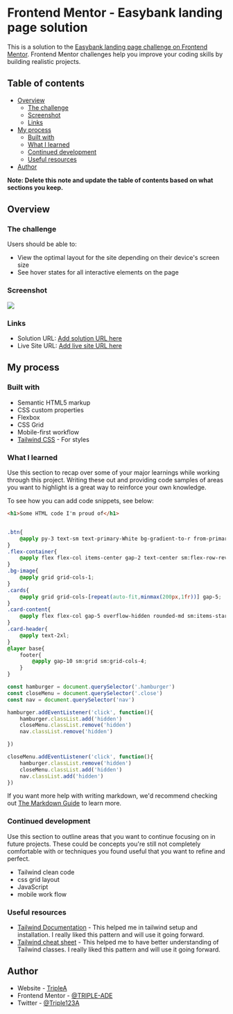 # Frontend Mentor - Easybank landing page solution

This is a solution to the [Easybank landing page challenge on Frontend Mentor](https://www.frontendmentor.io/challenges/easybank-landing-page-WaUhkoDN). Frontend Mentor challenges help you improve your coding skills by building realistic projects. 

## Table of contents

- [Overview](#overview)
  - [The challenge](#the-challenge)
  - [Screenshot](#screenshot)
  - [Links](#links)
- [My process](#my-process)
  - [Built with](#built-with)
  - [What I learned](#what-i-learned)
  - [Continued development](#continued-development)
  - [Useful resources](#useful-resources)
- [Author](#author)

**Note: Delete this note and update the table of contents based on what sections you keep.**

## Overview

### The challenge

Users should be able to:

- View the optimal layout for the site depending on their device's screen size
- See hover states for all interactive elements on the page

### Screenshot

![](./screenshot.jpg)


### Links

- Solution URL: [Add solution URL here](https://github.com/TRIPLE-ADE/Easybank-landing-page-solution)
- Live Site URL: [Add live site URL here](https://easybanking-page.netlify.app/)

## My process

### Built with

- Semantic HTML5 markup
- CSS custom properties
- Flexbox
- CSS Grid
- Mobile-first workflow
- [Tailwind CSS](https://tailwindcss.com/docs/) - For styles


### What I learned

Use this section to recap over some of your major learnings while working through this project. Writing these out and providing code samples of areas you want to highlight is a great way to reinforce your own knowledge.

To see how you can add code snippets, see below:

```html
<h1>Some HTML code I'm proud of</h1>
```
```css

.btn{
    @apply py-3 text-sm text-primary-White bg-gradient-to-r from-primary-Lime-Green via-primary-Lime-Green to-primary-Bright-cyan rounded-3xl px-7;
}
.flex-container{
    @apply flex flex-col items-center gap-2 text-center sm:flex-row-reverse sm:items-start;
}
.bg-image{
    @apply grid grid-cols-1;
}
.cards{
    @apply grid grid-cols-[repeat(auto-fit,minmax(200px,1fr))] gap-5;
}
.card-content{
    @apply flex flex-col gap-5 overflow-hidden rounded-md sm:items-start;
}
.card-header{
    @apply text-2xl;
}
@layer base{
    footer{
        @apply gap-10 sm:grid sm:grid-cols-4;
    }
}
```
```js
const hamburger = document.querySelector('.hamburger')
const closeMenu = document.querySelector('.close')
const nav = document.querySelector('nav')

hamburger.addEventListener('click', function(){
    hamburger.classList.add('hidden')
    closeMenu.classList.remove('hidden')
    nav.classList.remove('hidden')

})

closeMenu.addEventListener('click', function(){
    hamburger.classList.remove('hidden')
    closeMenu.classList.add('hidden')
    nav.classList.add('hidden')
})
```

If you want more help with writing markdown, we'd recommend checking out [The Markdown Guide](https://www.markdownguide.org/) to learn more.


### Continued development

Use this section to outline areas that you want to continue focusing on in future projects. These could be concepts you're still not completely comfortable with or techniques you found useful that you want to refine and perfect.

- Tailwind clean code
- css grid layout
- JavaScript
- mobile work flow

### Useful resources

- [Tailwind Documentation](https://tailwindcss.com/docs/) - This helped me in tailwind setup and installation. I really liked this pattern and will use it going forward.
- [Tailwind cheat sheet](https://nerdcave.com/tailwind-cheat-sheet) -  This helped me to have better understanding of Tailwind classes. I really liked this pattern and will use it going forward.

## Author

- Website - [TripleA](https://easybanking-page.netlify.app/)
- Frontend Mentor - [@TRIPLE-ADE](https://www.frontendmentor.io/profile/TRIPLE-ADE)
- Twitter - [@Triple123A](https://www.twitter.com/Triple123A)